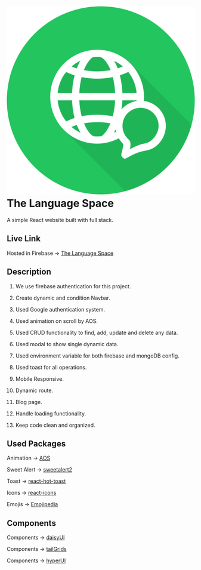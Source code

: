 # ![logo](/src/assets/logo.png) The Language Space

A simple React website built with full stack.

## Live Link

Hosted in Firebase -> [The Language Space](https://toy-land-126fb.web.app/)

## Description

1. We use firebase authentication for this project.

2. Create dynamic and condition Navbar.

3. Used Google authentication system.

4. Used animation on scroll by AOS.

5. Used CRUD functionality to find, add, update and delete any data.

6. Used modal to show single dynamic data.

7. Used environment variable for both firebase and mongoDB config.

8. Used toast for all operations.

9. Mobile Responsive.

10. Dynamic route.

11. Blog page.

12. Handle loading functionality.

13. Keep code clean and organized.

## Used Packages

Animation -> [AOS](https://michalsnik.github.io/aos/)

Sweet Alert -> [sweetalert2](https://sweetalert2.github.io/)

Toast -> [react-hot-toast](https://react-hot-toast.com/)

Icons -> [react-icons](https://react-icons.github.io/react-icons)

Emojis -> [Emojipedia](https://emojipedia.org/)

## Components

Components -> [daisyUI](https://daisyui.com/)

Components -> [tailGrids](https://tailgrids.com/)

Components -> [hyperUI](https://www.hyperui.dev/)
